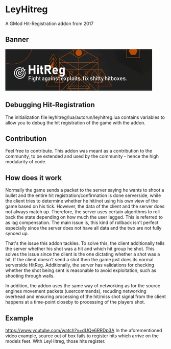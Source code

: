 # LeyHitreg
A GMod Hit-Registration addon from 2017

## Banner
![Banner Image](assets/banner.jpg)

## Debugging Hit-Registration
The initialization file leyhitreg/lua/autorun/leyhitreg.lua contains variables to allow you to debug the hit registration of the game with the addon.

## Contribution
Feel free to contribute.
This addon was meant as a contribution to the community, to be extended and used by the community - hence the high modularity of code.


## How does it work
Normally the game sends a packet to the server saying he wants to shoot a bullet and the entire hit registration/confirmation is done serverside, while the client tries to determine whether he hit/not using his own view of the game based on his tick. However, the data of the client and the server does not always match up. Therefore, the server uses certain algorithms to roll back the state depending on how much the user lagged. This is referred to as lag compensation. The main issue is, this kind of rollback isn't perfect especially since the server does not have all data and the two are not fully synced up.

That's the issue this addon tackles. To solve this, the client additionally tells the server whether his shot was a hit and which hit group he shot. This solves the issue since the client is the one dictating whether a shot was a hit. If the client doesn't send a shot then the game just does its normal serverside HitReg. Additionally, the server has validations for checking whether the shot being sent is reasonable to avoid exploitation, such as shooting through walls.

In addition, the addon uses the same way of networking as for the source engines movement packets (usercommands), recuding networking overhead and ensuring processing of the hit/miss shot signal from the client happens at a time-point closeby to processing of the players shot.

## Example
https://www.youtube.com/watch?v=dUQe6RRDp3A
In the aforementioned video example, source out of box fails to register hits which arrive on the models feet. With LeyHitreg, those hits register.
